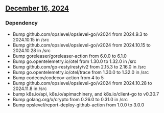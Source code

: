 ## [December 16, 2024](https://github.com/OpsLevel/opslevel-runner/compare/v2024.10.14...v2024.12.16)
### Dependency
* Bump github.com/opslevel/opslevel-go/v2024 from 2024.9.3 to 2024.10.15 in /src
* Bump github.com/opslevel/opslevel-go/v2024 from 2024.10.15 to 2024.10.28 in /src
* Bump goreleaser/goreleaser-action from 6.0.0 to 6.1.0
* Bump go.opentelemetry.io/otel from 1.30.0 to 1.32.0 in /src
* Bump github.com/go-resty/resty/v2 from 2.15.3 to 2.16.0 in /src
* Bump go.opentelemetry.io/otel/trace from 1.30.0 to 1.32.0 in /src
* Bump codecov/codecov-action from 4 to 5
* Bump github.com/opslevel/opslevel-go/v2024 from 2024.10.28 to 2024.11.8 in /src
* bump k8s.io/api, k8s.io/apimachinery, and k8s.io/client-go to v0.30.7
* Bump golang.org/x/crypto from 0.26.0 to 0.31.0 in /src
* Bump opslevel/report-deploy-github-action from 1.0.0 to 3.0.0